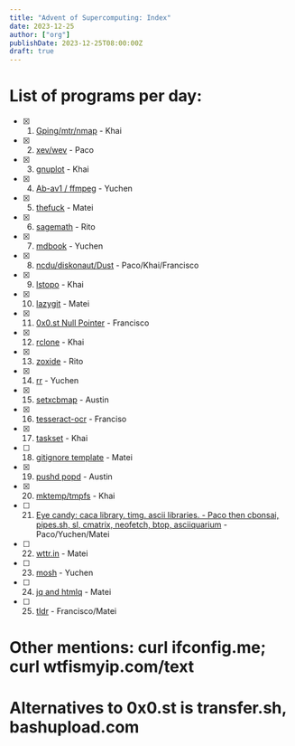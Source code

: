 ```yaml
---
title: "Advent of Supercomputing: Index"
date: 2023-12-25
author: ["org"]
publishDate: 2023-12-25T08:00:00Z
draft: true 
---
```


# List of programs per day:


- [x] 1. [Gping/mtr/nmap](/posts/advent-of-scc-1) - Khai
- [x] 2. [xev/wev](/posts/advent-of-scc-2)  - Paco
- [x] 3. [gnuplot](/posts/advent-of-scc-3) - Khai
- [x] 4. [Ab-av1 / ffmpeg](/posts/advent-of-scc-4) - Yuchen
- [x] 5. [thefuck](/posts/advent-of-scc-5) - Matei
- [x] 6. [sagemath](/posts/advent-of-scc-6) - Rito
- [x] 7. [mdbook](/posts/advent-of-scc-7) - Yuchen
- [x] 8. [ncdu/diskonaut/Dust](/posts/advent-of-scc-8) - Paco/Khai/Francisco
- [x] 9. [lstopo](/posts/advent-of-scc-9) - Khai
- [x] 10. [lazygit](/posts/advent-of-scc-10) - Matei
- [x] 11. [0x0.st Null Pointer](/posts/advent-of-scc-11) - Francisco
- [x] 12. [rclone](/posts/advent-of-scc-12) - Khai
- [x] 13. [zoxide](/posts/advent-of-scc-13) - Rito
- [x] 14. [rr](/posts/advent-of-scc-14) - Yuchen
- [x] 15. [setxcbmap](/posts/advent-of-scc-15) - Austin
- [x] 16. [tesseract-ocr](/posts/advent-of-scc-16) - Franciso
- [x] 17. [taskset](/posts/advent-of-scc-17) - Khai
- [ ] 18. [gitignore template](/posts/advent-of-scc-18) - Matei
- [x] 19. [pushd popd](/posts/advent-of-scc-19) - Austin
- [x] 20. [mktemp/tmpfs](/posts/advent-of-scc-20) - Khai
- [ ] 21. [Eye candy: caca library. timg. ascii libraries. - Paco then cbonsai, pipes.sh, sl, cmatrix, neofetch, btop, asciiquarium](/posts/advent-of-scc-21) - Paco/Yuchen/Matei
- [ ] 22. [wttr.in](/posts/advent-of-scc-22) - Matei
- [ ] 23. [mosh](/posts/advent-of-scc-23) - Yuchen
- [ ] 24. [jq and htmlq](/posts/advent-of-scc-24) - Matei
- [ ] 25. [tldr](/posts/advent-of-scc-25) - Francisco/Matei

# Other mentions: curl ifconfig.me; curl wtfismyip.com/text
# Alternatives to 0x0.st is transfer.sh, bashupload.com
